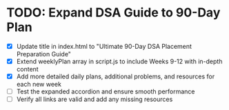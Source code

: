 # TODO: Expand DSA Guide to 90-Day Plan

- [x] Update title in index.html to "Ultimate 90-Day DSA Placement Preparation Guide"
- [x] Extend weeklyPlan array in script.js to include Weeks 9-12 with in-depth content
- [x] Add more detailed daily plans, additional problems, and resources for each new week
- [ ] Test the expanded accordion and ensure smooth performance
- [ ] Verify all links are valid and add any missing resources

